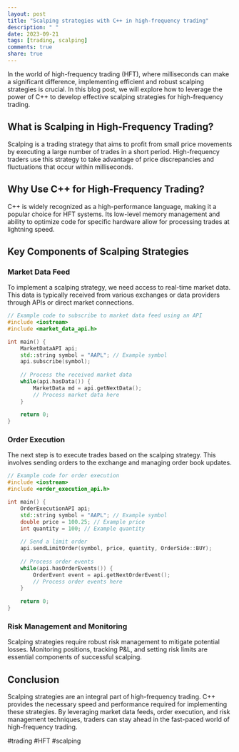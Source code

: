 ```yaml
---
layout: post
title: "Scalping strategies with C++ in high-frequency trading"
description: " "
date: 2023-09-21
tags: [trading, scalping]
comments: true
share: true
---
```


In the world of high-frequency trading (HFT), where milliseconds can make a significant difference, implementing efficient and robust scalping strategies is crucial. In this blog post, we will explore how to leverage the power of C++ to develop effective scalping strategies for high-frequency trading.

## What is Scalping in High-Frequency Trading?

Scalping is a trading strategy that aims to profit from small price movements by executing a large number of trades in a short period. High-frequency traders use this strategy to take advantage of price discrepancies and fluctuations that occur within milliseconds.

## Why Use C++ for High-Frequency Trading?

C++ is widely recognized as a high-performance language, making it a popular choice for HFT systems. Its low-level memory management and ability to optimize code for specific hardware allow for processing trades at lightning speed.

## Key Components of Scalping Strategies

### Market Data Feed

To implement a scalping strategy, we need access to real-time market data. This data is typically received from various exchanges or data providers through APIs or direct market connections.

```cpp
// Example code to subscribe to market data feed using an API
#include <iostream>
#include <market_data_api.h>

int main() {
    MarketDataAPI api;
    std::string symbol = "AAPL"; // Example symbol
    api.subscribe(symbol);
    
    // Process the received market data
    while(api.hasData()) {
        MarketData md = api.getNextData();
        // Process market data here
    }
        
    return 0;
}
```

### Order Execution

The next step is to execute trades based on the scalping strategy. This involves sending orders to the exchange and managing order book updates.

```cpp
// Example code for order execution
#include <iostream>
#include <order_execution_api.h>

int main() {
    OrderExecutionAPI api;
    std::string symbol = "AAPL"; // Example symbol
    double price = 100.25; // Example price
    int quantity = 100; // Example quantity
    
    // Send a limit order
    api.sendLimitOrder(symbol, price, quantity, OrderSide::BUY);
    
    // Process order events
    while(api.hasOrderEvents()) {
        OrderEvent event = api.getNextOrderEvent();
        // Process order events here
    }
    
    return 0;
}
```

### Risk Management and Monitoring

Scalping strategies require robust risk management to mitigate potential losses. Monitoring positions, tracking P&L, and setting risk limits are essential components of successful scalping.

## Conclusion

Scalping strategies are an integral part of high-frequency trading. C++ provides the necessary speed and performance required for implementing these strategies. By leveraging market data feeds, order execution, and risk management techniques, traders can stay ahead in the fast-paced world of high-frequency trading.

#trading #HFT #scalping